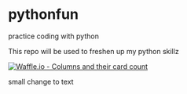 # pythonfun
practice coding with python

This repo will be used to freshen up my python skillz

[![Waffle.io - Columns and their card count](https://badge.waffle.io/AnnLyndon/pythonfun.svg?columns=In%20Progress)](https://waffle.io/AnnLyndon/pythonfun)


small change to text
